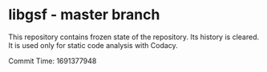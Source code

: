 # libgsf - master branch

This repository contains frozen state of the repository.
Its history is cleared. It is used only for static code
analysis with Codacy.

Commit Time: 1691377948